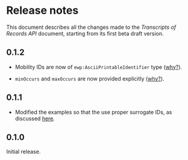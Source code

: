 Release notes
=============

This document describes all the changes made to the *Transcripts of Records
API* document, starting from its first beta draft version.


0.1.2
-----

* Mobility IDs are now of `ewp:AsciiPrintableIdentifier` type
  ([why?](https://github.com/erasmus-without-paper/general-issues/issues/23)).

* `minOccurs` and `maxOccurs` are now provided explicitly
  ([why?](https://github.com/erasmus-without-paper/general-issues/issues/22)).


0.1.1
-----

* Modified the examples so that the use proper surrogate IDs, as discussed
  [here](https://github.com/erasmus-without-paper/ewp-specs-api-mobilities/issues/9#issuecomment-271272493).


0.1.0
-----

Initial release.
